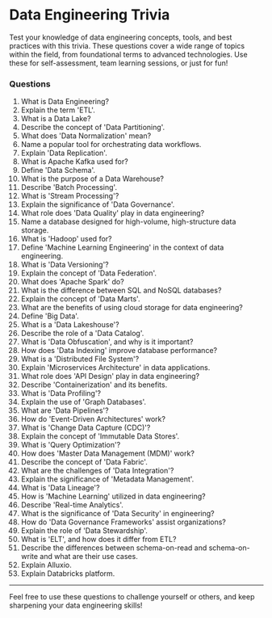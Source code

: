 # Data Engineering Trivia

Test your knowledge of data engineering concepts, tools, and best practices with this trivia. These questions cover a wide range of topics within the field, from foundational terms to advanced technologies. Use these for self-assessment, team learning sessions, or just for fun!

### Questions

1. What is Data Engineering?
2. Explain the term 'ETL'.
3. What is a Data Lake?
4. Describe the concept of 'Data Partitioning'.
5. What does 'Data Normalization' mean?
6. Name a popular tool for orchestrating data workflows.
7. Explain 'Data Replication'.
8. What is Apache Kafka used for?
9. Define 'Data Schema'.
10. What is the purpose of a Data Warehouse?
11. Describe 'Batch Processing'.
12. What is 'Stream Processing'?
13. Explain the significance of 'Data Governance'.
14. What role does 'Data Quality' play in data engineering?
15. Name a database designed for high-volume, high-structure data storage.
16. What is 'Hadoop' used for?
17. Define 'Machine Learning Engineering' in the context of data engineering.
18. What is 'Data Versioning'?
19. Explain the concept of 'Data Federation'.
20. What does 'Apache Spark' do?
21. What is the difference between SQL and NoSQL databases?
22. Explain the concept of 'Data Marts'.
23. What are the benefits of using cloud storage for data engineering?
24. Define 'Big Data'.
25. What is a 'Data Lakeshouse'?
26. Describe the role of a 'Data Catalog'.
27. What is 'Data Obfuscation', and why is it important?
28. How does 'Data Indexing' improve database performance?
29. What is a 'Distributed File System'?
30. Explain 'Microservices Architecture' in data applications.
31. What role does 'API Design' play in data engineering?
32. Describe 'Containerization' and its benefits.
33. What is 'Data Profiling'?
34. Explain the use of 'Graph Databases'.
35. What are 'Data Pipelines'?
36. How do 'Event-Driven Architectures' work?
37. What is 'Change Data Capture (CDC)'?
38. Explain the concept of 'Immutable Data Stores'.
39. What is 'Query Optimization'?
40. How does 'Master Data Management (MDM)' work?
41. Describe the concept of 'Data Fabric'.
42. What are the challenges of 'Data Integration'?
43. Explain the significance of 'Metadata Management'.
44. What is 'Data Lineage'?
45. How is 'Machine Learning' utilized in data engineering?
46. Describe 'Real-time Analytics'.
47. What is the significance of 'Data Security' in engineering?
48. How do 'Data Governance Frameworks' assist organizations?
49. Explain the role of 'Data Stewardship'.
50. What is 'ELT', and how does it differ from ETL?
51. Describe the differences between schema-on-read and schema-on-write and what are their use cases.
52. Explain Alluxio.
53. Explain Databricks platform.

---

Feel free to use these questions to challenge yourself or others, and keep sharpening your data engineering skills!
